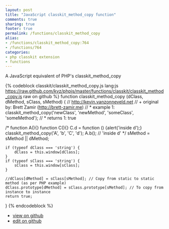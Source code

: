 ```yaml
---
layout: post
title: "JavaScript classkit_method_copy function"
comments: true
sharing: true
footer: true
permalink: /functions/classkit_method_copy
alias:
- /functions/classkit_method_copy:764
- /functions/764
categories:
- php classkit extension
- functions
---
```

A JavaScript equivalent of PHP's classkit_method_copy

<!-- more -->

{% codeblock classkit/classkit_method_copy.js lang:js https://raw.github.com/kvz/phpjs/master/functions/classkit/classkit_method_copy.js raw on github %}
function classkit_method_copy (dClass, dMethod, sClass, sMethod) {
    // http://kevin.vanzonneveld.net
    // +   original by: Brett Zamir (http://brett-zamir.me)
    // *     example 1: classkit_method_copy('newClass', 'newMethod', 'someClass', 'someMethod');
    // *     returns 1: true

/*
    function A(){}
    function C(){}
    C.d = function () {alert('inside d');}
    classkit_method_copy('A', 'b', 'C', 'd');
    A.b(); // 'inside d'
    */
    sMethod = sMethod || dMethod;

    if (typeof dClass === 'string') {
        dClass = this.window[dClass];
    }
    if (typeof sClass === 'string') {
        sClass = this.window[sClass];
    }

    //dClass[dMethod] = sClass[sMethod]; // Copy from static to static method (as per PHP example)
    dClass.prototype[dMethod] = sClass.prototype[sMethod]; // To copy from instance to instance
    return true;
}
{% endcodeblock %}

 - [view on github](https://github.com/kvz/phpjs/blob/master/functions/classkit/classkit_method_copy.js)
 - [edit on github](https://github.com/kvz/phpjs/edit/master/functions/classkit/classkit_method_copy.js)

